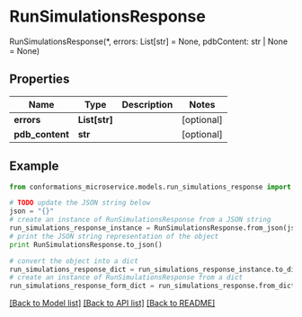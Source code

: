 # RunSimulationsResponse

RunSimulationsResponse(*, errors: List[str] = None, pdbContent: str | None = None)

## Properties

Name | Type | Description | Notes
------------ | ------------- | ------------- | -------------
**errors** | **List[str]** |  | [optional] 
**pdb_content** | **str** |  | [optional] 

## Example

```python
from conformations_microservice.models.run_simulations_response import RunSimulationsResponse

# TODO update the JSON string below
json = "{}"
# create an instance of RunSimulationsResponse from a JSON string
run_simulations_response_instance = RunSimulationsResponse.from_json(json)
# print the JSON string representation of the object
print RunSimulationsResponse.to_json()

# convert the object into a dict
run_simulations_response_dict = run_simulations_response_instance.to_dict()
# create an instance of RunSimulationsResponse from a dict
run_simulations_response_form_dict = run_simulations_response.from_dict(run_simulations_response_dict)
```
[[Back to Model list]](../README.md#documentation-for-models) [[Back to API list]](../README.md#documentation-for-api-endpoints) [[Back to README]](../README.md)



